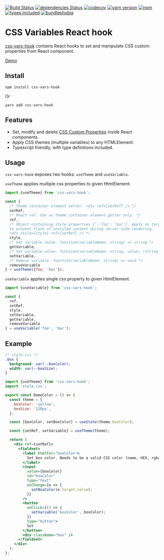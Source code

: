 [![Build Status](https://travis-ci.com/morewings/css-vars-hook.svg?branch=master)](https://travis-ci.com/morewings/css-vars-hook)
[![dependencies Status](https://david-dm.org/morewings/css-vars-hook/status.svg)](https://david-dm.org/morewings/css-vars-hook)
[![codecov](https://codecov.io/gh/morewings/css-vars-hook/branch/master/graph/badge.svg)](https://codecov.io/gh/morewings/css-vars-hook)
[![yarn version](https://badge.fury.io/js/css-vars-hook.svg)](https://www.npmjs.com/package/css-vars-hook)
[![npm](https://img.shields.io/npm/dm/css-vars-hook)](http://npm-stats.org/#/css-vars-hook)
[![types included](https://badgen.net/npm/types/tslib)](https://github.com/morewings/css-vars-hook/blob/master/types/index.d.ts)
[![bundlephobia](https://badgen.net/bundlephobia/minzip/css-vars-hook)](https://bundlephobia.com/result?p=css-vars-hook)

# CSS Variables React hook

[css-vars-hook](https://github.com/morewings/css-vars-hook) contains React hooks to set and manipulate CSS custom properties from React component.

[Demo](https://morewings.github.io/css-vars-hook/)

## Install

```shell script
npm install css-vars-hook
```
Or
```shell script
yarn add css-vars-hook
```

## Features

- Set, modify and delete [CSS Custom Properties](https://developer.mozilla.org/en-US/docs/Web/CSS/--*) inside React components.
- Apply CSS themes (multiple variables) to any HTMLElement.
- Typescript friendly, with type definitions included.

## Usage

`css-vars-hook` exposes two hooks: `useTheme` and `useVariable`.

`useTheme` applies multiple css properties to given HtmlElement.

```js
import {useTheme} from 'css-vars-hook';

const {
  /* Theme container element setter. <div ref={setRef} /> */
  setRef,
  /* React ref. Use as theme container element getter only. */
  ref,
  /* Object containing style properties {'--foo': 'bar'}. Apply on target element
  to prevent flash of unstyled content during server-side rendering.
  <div style={style} ref={setRef} /> */
  style,
  /* Get variable value. function(variableName: string) => string */
  getVariable,
  /* Set variable value. function(variableName: string, value: (string|number)) => void */
  setVariable,
  /* Remove variable. function(variableName: string) => void */
  removeVariable
} = useTheme({foo: 'bar'});
```

`useVariable` applies single css property to given HtmlElement.

```js
import {useVariable} from 'css-vars-hook';

const {
  ref,
  setRef,
  style,
  setVariable,
  getVariable,
  removeVariable
} = useVariable('foo', 'bar');
```

## Example

```css
/* style.css */
.box {
  background: var(--boxColor);
  width: var(--boxSize);
}
```

```jsx
import {useTheme} from 'css-vars-hook';
import 'style.css';

export const DemoColor = () => {
  const theme = {
    boxColor: 'yellow',
    boxSize: '120px',
  };

  const [boxColor, setBoxColor] = useState(theme.boxColor);

  const {setRef, setVariable} = useTheme(theme);

  return (
    <div ref={setRef}>
      <fieldset>
        <label htmlFor="boxColor">
          Set box color. Needs to be a valid CSS color (name, HEX, rgba etc).
        </label>
        <input
          value={boxColor}
          id="boxColor"
          type="text"
          onChange={e => {
            setBoxColor(e.target.value);
          }}
        />
        <button
          onClick={() => {
            setVariable('boxColor', boxColor);
          }}
          type="button">
          Set
        </button>
        <div className="box" />
      </fieldset>
    </div>
  );
};
```





